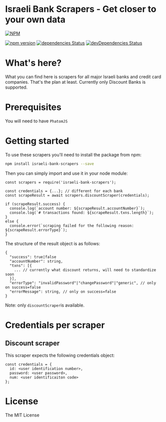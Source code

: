 Israeli Bank Scrapers - Get closer to your own data
========
[![NPM](https://nodei.co/npm/israeli-bank-scrapers.png)](https://nodei.co/npm/israeli-bank-scrapers/)

[![npm version](https://badge.fury.io/js/israeli-bank-scrapers.svg)](https://badge.fury.io/js/israeli-bank-scrapers)
[![dependencies Status](https://david-dm.org/eshaham/israeli-bank-scrapers/status.svg)](https://david-dm.org/eshaham/israeli-bank-scrapers)
[![devDependencies Status](https://david-dm.org/eshaham/israeli-bank-scrapers/dev-status.svg)](https://david-dm.org/eshaham/israeli-bank-scrapers?type=dev)

# What's here?
What you can find here is scrapers for all major Israeli banks and credit card companies. That's the plan at least.
Currently only Discount Banks is supported.

# Prerequisites
You will need to have `PhatomJS`

# Getting started
To use these scrapers you'll need to install the package from npm:
```sh
npm install israeli-bank-scrapers --save
```
Then you can simply import and use it in your node module:
```node
const scrapers = require('israeli-bank-scrapers');

const credentials = {...}; // different for each bank
const scrapeResult = await scrapers.discountScraper(credentials);

if (scrapeResult.success) {
  console.log(`account number: ${scrapeResult.accountNumber}`);
  console.log(`# transactions found: ${scrapeResult.txns.length}`);
}
else {
  console.error(`scraping failed for the following reason: ${scrapeResult.errorType}`);
}
```
The structure of the result object is as follows:
```node
{
  "success": true|false
  "accountNumber": string,
  "txns": [{
    ... // currently what discount returns, will need to standardize soon
  }],
  "errorType": "invalidPassword"|"changePassword"|"generic", // only on success=false
  "errorMessage": string, // only on success=false
}
```
Note: only `discountScraper`is available.

# Credentials per scraper
## Discount scraper
This scraper expects the following credentials object:
```node
const credentials = {
  id: <user identification number>,
  password: <user password>,
  num: <user identificaiton code>
};
```

# License
The MIT License
